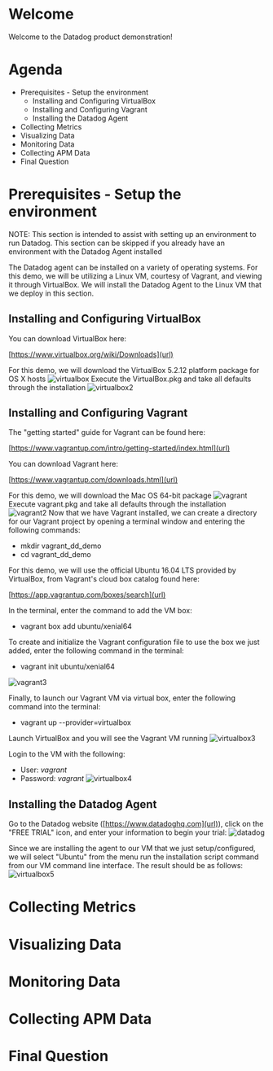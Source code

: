 # Welcome
Welcome to the Datadog product demonstration!
# Agenda
- Prerequisites - Setup the environment
   - Installing and Configuring VirtualBox
   - Installing and Configuring Vagrant
   - Installing the Datadog Agent
- Collecting Metrics
- Visualizing Data
- Monitoring Data
- Collecting APM Data
- Final Question
# Prerequisites - Setup the environment
NOTE: This section is intended to assist with setting up an environment to run Datadog.  This section can be skipped if you already have an environment with the Datadog Agent installed

The Datadog agent can be installed on a variety of operating systems.  For this demo, we will be utilizing a Linux VM, courtesy of Vagrant, and viewing it through VirtualBox.  We will install the Datadog Agent to the Linux VM that we deploy in this section.
## Installing and Configuring VirtualBox
You can download VirtualBox here:

[https://www.virtualbox.org/wiki/Downloads](url)

For this demo, we will download the VirtualBox 5.2.12 platform package for OS X hosts
![virtualbox](https://user-images.githubusercontent.com/39865915/41008653-f89df63a-68e0-11e8-9e1c-475b2a53c7d9.png)
Execute the VirtualBox.pkg and take all defaults through the installation
![virtualbox2](https://user-images.githubusercontent.com/39865915/41008714-5562d502-68e1-11e8-933b-0582ade8bef0.png)
## Installing and Configuring Vagrant
The "getting started" guide for Vagrant can be found here:

[https://www.vagrantup.com/intro/getting-started/index.html](url)

You can download Vagrant here:

[https://www.vagrantup.com/downloads.html](url)

For this demo, we will download the Mac OS 64-bit package
![vagrant](https://user-images.githubusercontent.com/39865915/41007786-5ba3f946-68dc-11e8-9f4f-135d38ede7b9.png)
Execute vagrant.pkg and take all defaults through the installation
![vagrant2](https://user-images.githubusercontent.com/39865915/41007954-30768710-68dd-11e8-94f4-fc8888c58ee3.png)
Now that we have Vagrant installed, we can create a directory for our Vagrant project by opening a terminal window and entering the following commands:
- mkdir vagrant_dd_demo
- cd vagrant_dd_demo

For this demo, we will use the official Ubuntu 16.04 LTS provided by VirtualBox, from Vagrant's cloud box catalog found here:

[https://app.vagrantup.com/boxes/search](url)

In the terminal, enter the command to add the VM box:
- vagrant box add ubuntu/xenial64

To create and initialize the Vagrant configuration file to use the box we just added, enter the following command in the terminal:
- vagrant init ubuntu/xenial64

![vagrant3](https://user-images.githubusercontent.com/39865915/41010123-96679d18-68ea-11e8-8f02-f5933a79b6cf.png)

Finally, to launch our Vagrant VM via virtual box, enter the following command into the terminal:
- vagrant up --provider=virtualbox

Launch VirtualBox and you will see the Vagrant VM running
![virtualbox3](https://user-images.githubusercontent.com/39865915/41123326-235a2ace-6a53-11e8-8609-1c1cc9a06a04.png)

Login to the VM with the following:
- User: _vagrant_
- Password: _vagrant_
![virtualbox4](https://user-images.githubusercontent.com/39865915/41125387-2c7e557a-6a59-11e8-8742-97363391faad.png)
## Installing the Datadog Agent
Go to the Datadog website ([https://www.datadoghq.com](url)), click on the "FREE TRIAL" icon, and enter your information to begin your trial:
![datadog](https://user-images.githubusercontent.com/39865915/41126910-f92fa9bc-6a5d-11e8-8f36-93fc2330958f.png)

Since we are installing the agent to our VM that we just setup/configured, we will select "Ubuntu" from the menu run the installation script command from our VM command line interface.  The result should be as follows:
![virtualbox5](https://user-images.githubusercontent.com/39865915/41126935-0aacfc9e-6a5e-11e8-921f-cdddf2e0b3c0.png)


# Collecting Metrics
# Visualizing Data
# Monitoring Data
# Collecting APM Data
# Final Question
